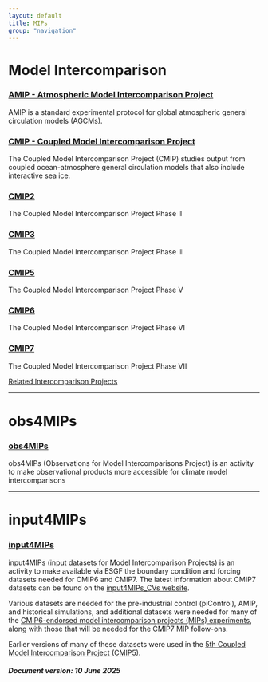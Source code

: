 ```yaml
---
layout: default
title: MIPs
group: "navigation"
---
```


# Model Intercomparison

### [AMIP - Atmospheric Model Intercomparison Project][AMIP]
AMIP is a standard experimental protocol for global atmospheric general circulation models (AGCMs).

### [CMIP - Coupled Model Intercomparison Project][CMIP]
The Coupled Model Intercomparison Project (CMIP) studies output from coupled ocean-atmosphere general circulation models that also include interactive sea ice.

### [CMIP2][CMIP2]
The Coupled Model Intercomparison Project Phase II

### [CMIP3][CMIP3]
The Coupled Model Intercomparison Project Phase III

### [CMIP5][CMIP5]
The Coupled Model Intercomparison Project Phase V

### [CMIP6][CMIP6]
The Coupled Model Intercomparison Project Phase VI

### [CMIP7][CMIP7]
The Coupled Model Intercomparison Project Phase VII

[Related Intercomparison Projects][related]

---

# obs4MIPs

### [obs4MIPs][obs4MIPs]
obs4MIPs (Observations for Model Intercomparisons Project) is an activity to make observational products more accessible for climate model intercomparisons

---

# input4MIPs

### [input4MIPs][input4MIPs]
input4MIPs (input datasets for Model Intercomparison Projects) is an activity to make available via ESGF the boundary condition and forcing datasets needed for CMIP6 and CMIP7. The latest information about CMIP7 datasets can be found on the <a href="https://input4mips-cvs.readthedocs.io" target="_blank">input4MIPs_CVs website</a>.

Various datasets are needed for the pre-industrial control (piControl), AMIP, and historical simulations, and additional datasets were needed for many of the <a href="https://wcrp-cmip.org/mips/cmip6-endorsed-mips" target="_blank">CMIP6-endorsed model intercomparison projects (MIPs) experiments</a>, along with those that will be needed for the CMIP7 MIP follow-ons.

Earlier versions of many of these datasets were used in the [5th Coupled Model Intercomparison Project (CMIP5)][CMIP5]</a>.

##### Document version: 10 June 2025

[AMIP]:{{site.baseurl}}/mips/amip/amip.html
[CMIP]:{{site.baseurl}}/mips/cmip/about-cmip.html
[CMIP2]:{{site.baseurl}}/mips/cmip2
[CMIP3]:{{site.baseurl}}/mips/cmip3
[CMIP5]:{{site.baseurl}}/mips/cmip5
[CMIP6]:{{site.baseurl}}/CMIP6
[CMIP7]:https://wcrp-cmip.org/cmip-phases/cmip7
[related]:http://www.clivar.org/organization/wgcm/cmip.php
[obs4MIPs]:https://pcmdi.github.io/obs4MIPs
[input4MIPs]:{{site.baseurl}}/mips/input4MIPs
